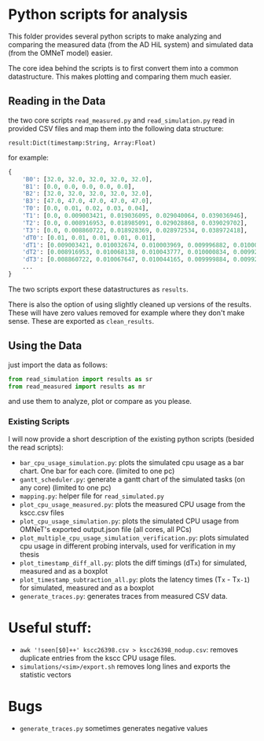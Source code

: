 # Python scripts for analysis

This folder provides several python scripts to make analyzing and comparing the measured data (from the AD HiL system) and simulated data (from the OMNeT model) easier.

The core idea behind the scripts is to first convert them into a common datastructure.
This makes plotting and comparing them much easier.

## Reading in the Data
the two core scripts `read_measured.py` and `read_simulation.py` read in provided CSV files and map them into the following data structure:

`result:Dict(timestamp:String, Array:Float)`

for example:
```python
{
    'B0': [32.0, 32.0, 32.0, 32.0, 32.0],
    'B1': [0.0, 0.0, 0.0, 0.0, 0.0],
    'B2': [32.0, 32.0, 32.0, 32.0, 32.0],
    'B3': [47.0, 47.0, 47.0, 47.0, 47.0],
    'T0': [0.0, 0.01, 0.02, 0.03, 0.04],
    'T1': [0.0, 0.009003421, 0.019036095, 0.029040064, 0.039036946],
    'T2': [0.0, 0.008916953, 0.018985091, 0.029028868, 0.039029702],
    'T3': [0.0, 0.008860722, 0.018928369, 0.028972534, 0.038972418],
    'dT0': [0.01, 0.01, 0.01, 0.01, 0.01],
    'dT1': [0.009003421, 0.010032674, 0.010003969, 0.009996882, 0.010002851],
    'dT2': [0.008916953, 0.010068138, 0.010043777, 0.010000834, 0.009924362],
    'dT3': [0.008860722, 0.010067647, 0.010044165, 0.009999884, 0.009923654],
    ...
}
```

The two scripts export these datastructures as `results`.

There is also the option of using slightly cleaned up versions of the results.
These will have zero values removed for example where they don't make sense.
These are exported as `clean_results`.

## Using the Data
just import the data as follows:
```python
from read_simulation import results as sr
from read_measured import results as mr
```
and use them to analyze, plot or compare as you please.

### Existing Scripts
I will now provide a short description of the existing python scripts (besided the read scripts):
- `bar_cpu_usage_simulation.py`: plots the simulated cpu usage as a bar chart. One bar for each core. (limited to one pc)
- `gantt_scheduler.py`: generate a gantt chart of the simulated tasks (on any core) (limited to one pc)
- `mapping.py`: helper file for `read_simulated.py`
- `plot_cpu_usage_measured.py`: plots the measured CPU usage from the kscc.csv files
- `plot_cpu_usage_simulation.py`: plots the simulated CPU usage from OMNeT's exported output.json file (all cores, all PCs)
- `plot_multiple_cpu_usage_simulation_verification.py`: plots simulated cpu usage in different probing intervals, used for verification in my thesis
- `plot_timestamp_diff_all.py`: plots the diff timings (dT`x`) for simulated, measured and as a boxplot
- `plot_timestamp_subtraction_all.py`: plots the latency times (T`x` - T`x-1`) for simulated, measured and as a boxplot
- `generate_traces.py`: generates traces from measured CSV data.


# Useful stuff:
- `awk '!seen[$0]++' kscc26398.csv > kscc26398_nodup.csv`: removes duplicate entries from the kscc CPU usage files.
- `simulations/<sim>/export.sh` removes long lines and exports the statistic vectors

# Bugs
- `generate_traces.py` sometimes generates negative values
